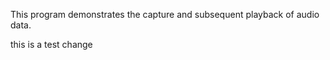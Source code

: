 This program demonstrates the capture and subsequent playback of audio data.

this is  a test change


